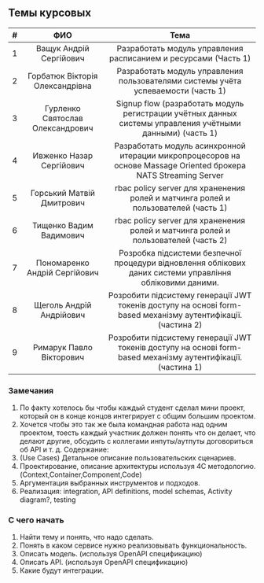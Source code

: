 ## Темы курсовых

|#| ФИО       | Тема           | 
| --- |:-------------:|:-------------:|
| 1| Ващук Андрій Сергійович | Разработать модуль управления расписанием и ресурсами (Часть 1) |
| 2| Горбатюк Вікторія Олександрівна    | Разработать модуль управления пользователями системы учёта успеваемости (часть 1) |
|3| Гурленко Святослав Олександрович | Signup flow (разработать модуль регистрации учётных данных системы управления учётными данными) (часть 1)|  
|4| Ивженко Назар Сергійович | Разработать модуль асинхронной итерации микропроцесоров на основе Massage Oriented брокера NATS Streaming Server|
|5| Горський Матвій Дмитрович | rbac policy server для храненения ролей и матчинга ролей и пользователей (часть 1)|
|6| Тищенко Вадим Вадимович | rbac policy server для храненения ролей и матчинга ролей и пользователей (часть 2)|
|7| Пономаренко Андрій Сергійович |Розробка підсистеми безпечної процедури відновлення облікових даних системи управління обліковими даними.|
|8| Щеголь Андрій Андрійович |Розробити підсистему генерації JWT токенів доступу на основі form-based механізму аутентифікації. (частина 2)|
|9| Римарук Павло Вікторович |Розробити підсистему генерації JWT токенів доступу на основі form-based механізму аутентифікації. (частина 1)|





### Замечания 
1. По факту хотелось бы чтобы каждый студент сделал мини проект, который он в конце концов интегрирует с общим большим проектом.
2. Хочется чтобы это так же была командная работа над одним проектом, тоесть каждый участник должен понять что он делает, что делают другие, обсудить с коллегами инпуты/аутпуты договориться об API и т. д. 
Содержание: 
1. (Use Cases) Детальное описание пользовательских сценариев.
2. Проектирование, описание архитектуры используя 4С методологию. (Context,Container,Component,Code)
3. Аргументация выбранных инструментов и подходов.
4. Реализация: integration, API definitions, model schemas, Activity diagram?, testing

### C чего начать
1. Найти тему и понять, что надо сделать.
2. Понять в каком сервисе нужно реализовывать функциональность.
3. Описать модель. (используя OpenAPI спецификацию)
4. Описать API. (используя OpenAPI спецификацию)
5. Какие будут интеграции.
